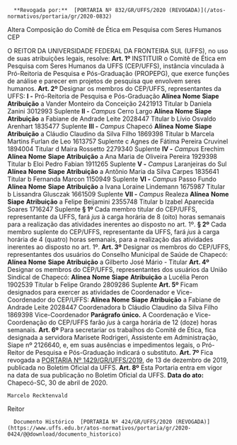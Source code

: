       **Revogada por:**  [PORTARIA Nº 832/GR/UFFS/2020 (REVOGADA)](/atos-normativos/portaria/gr/2020-0832) 

   Altera Composição do Comitê de Ética em Pesquisa com Seres Humanos CEP  

 O REITOR DA UNIVERSIDADE FEDERAL DA FRONTEIRA SUL (UFFS), no uso de suas atribuições legais, resolve:   **Art. 1º**  INSTITUIR o Comitê de Ética em Pesquisa com Seres Humanos da UFFS (CEP/UFFS), instância vinculada à Pró-Reitoria de Pesquisa e Pós-Graduação (PROPEPG), que exerce funções de análise e parecer em projetos de pesquisa que envolvem seres humanos.   **Art. 2º**  Designar os membros do CEP/UFFS, representantes da UFFS: **I -**  Pró-Reitoria de Pesquisa e Pós-Graduação     **Alínea**   **Nome**   **Siape**   **Atribuição**     a   Vander Monteiro da Conceição   2421913   Titular     b   Daniela Zanini   3012993   Suplente     **II -**  *Campus*  Cerro Largo     **Alínea**   **Nome**   **Siape**   **Atribuição**     a   Fabiane de Andrade Leite   2028447   Titular     b   Lívio Osvaldo Arenhart   1835477   Suplente     **III -**  *Campus*  Chapecó     **Alínea**   **Nome**   **Siape**   **Atribuição**     a   Cláudio Claudino da Silva Filho   1869398   Titular     b   Marcela Martins Furlan de Leo   1613757   Suplente     c   Agnes de Fátima Pereira Cruvinel   1894004   Titular     d   Maira Rossetto   2279340   Suplente     **IV -**  *Campus*  Erechim     **Alínea**   **Nome**   **Siape**   **Atribuição**     a   Ana Maria de Oliveira Pereira   1929398   Titular     b   Eloi Pedro Fabian   1911265   Suplente     **V -**  *Campus*  Laranjeiras do Sul     **Alínea**   **Nome**   **Siape**   **Atribuição**     a   Antônio Maria da Silva Carpes   1835641   Titular     b   Fernanda Marcon   1150949   Suplente     **VI -**  *Campus*  Passo Fundo     **Alínea**   **Nome**   **Siape**   **Atribuição**     a   Ivana Loraine Lindemann   1675987   Titular     b   Lissandra Glusczak   1661509   Suplente     **VII -**  *Campus*  Realeza     **Alínea**   **Nome**   **Siape**   **Atribuição**     a   Felipe Beijamini   2355748   Titular     b   Izabel Aparecida Soares   1716247   Suplente       **§ 1º**  Cada membro titular do CEP/UFFS, representante da UFFS, fará *jus*  à carga horária de 8 (oito) horas semanais para a realização das atividades inerentes ao disposto no art. 1º. **§ 2º**  Cada membro suplente do CEP/UFFS, representante da UFFS, fará *jus*  à carga horária de 4 (quatro) horas semanais, para a realização das atividades inerentes ao disposto no art. 1º.   **Art. 3º**  Designar os membros do CEP/UFFS, representantes dos usuários do Conselho Municipal de Saúde de Chapecó:     **Alínea**   **Nome**   **Siape**   **Atribuição**     a  Gilberto José Mário  -   Titular       **Art. 4º**  Designar os membros do CEP/UFFS, representantes dos usuários da União Sindical de Chapecó:     **Alínea**   **Nome**   **Siape**   **Atribuição**     a  Lucélia Peron  1902539   Titular     b   Felipe Grando   2809286   Suplente       **Art. 5º**  Ficam designados para exercer as atividades de Coordenador e Vice-Coordenador do CEP/UFFS:     **Alínea**   **Nome**   **Siape**   **Atribuição**     a   Fabiane de Andrade Leite   2028447   Coordenadora     b   Cláudio Claudino da Silva Filho   1869398   Vice-Coordenador       **Parágrafo único.**  A Coordenação e Vice-Coordenação do CEP/UFFS farão *jus*  à carga horária de 12 (doze) horas semanais.   **Art. 6º**  Para secretariar os trabalhos do Comitê de Ética, fica designada a servidora Marisete Rodrigeri, Assistente em Administração, Siape nº 2126640, e, em suas ausências e impedimentos legais, o Pró-Reitor de Pesquisa e Pós-Graduação indicará o substituto.   **Art. 7º**  Fica revogada a [PORTARIA Nº 1429/GR/UFFS/2019](https://www.uffs.edu.br/atos-normativos/portaria/gr/2019-1429), de 13 de dezembro de 2019, publicada no Boletim Oficial da UFFS.   **Art. 8º**  Esta Portaria entra em vigor na data de sua publicação no Boletim Oficial da UFFS.        **Data do ato:** Chapecó-SC, 30 de abril de 2020.   
 

    Marcelo Recktenvald   
 Reitor 

      Documento Histórico  [PORTARIA Nº 424/GR/UFFS/2020 (REVOGADA)](https://www.uffs.edu.br/atos-normativos/portaria/gr/2020-0424/@@download/documento_historico)     
      